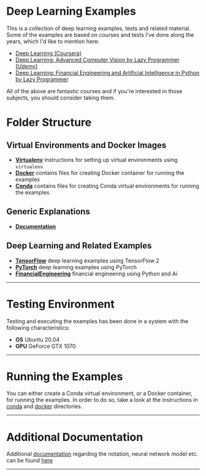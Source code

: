 # Deep Learning Examples

This is a collection of deep learning examples, tests and related material. Some of the examples are based on courses and tests I've done
along the years, which I'd like to mention here:

* [Deep Learning (Coursera)](https://www.coursera.org/specializations/deep-learning?)
* [Deep Learning: Advanced Computer Vision by Lazy Programmer (Udemy)](https://www.udemy.com/course/advanced-computer-vision)
* [Deep Learning: Financial Engineering and Artificial Intelligence in Python by Lazy Programmer](https://deeplearningcourses.com/c/ai-finance)

All of the above are fantastic courses and if you're interested in those subjects, you should consider taking them.

# Folder Structure

## Virtual Environments and Docker Images

* **[Virtualenv](./virtualenv/README.md)** instructions for setting up virtual environments using `virtualenv`
* **[Docker](./docker/README.md)** contains files for creating Docker container for running the examples
* **[Conda](./conda/README.md)** contains files for creating Conda virtual environments for running the examples

## Generic Explanations

* **[Documentation](./documentation/README.md)**

## Deep Learning and Related Examples

* **[TensorFlow](./TensorFlow/README.md)** deep learning examples using TensorFlow 2
* **[PyTorch](./PyTorch/README.md)** deep learning examples using PyTorch
* **[FinancialEngineering](./FinancialEngineering/README.md)** financial engineering using Python and Ai

---

# Testing Environment

Testing and executing the examples has been done in a system with the following characteristics:

* **OS** Ubuntu 20.04
* **GPU** GeForce GTX 1070

---

# Running the Examples

You can either create a Conda virtual environment, or a Docker container, for running the examples. In order to do so,
take a look at the instructions in [conda](./conda/README.md) and [docker](./docker/README.md) directories.

---

# Additional Documentation

Additional [documentation](./documentation/README.md) regarding the notation, neural network model etc. can be found [here](./documentation/README.md)

---

